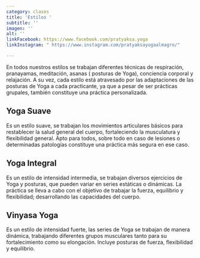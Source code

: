 ```yaml
---
category: clases
title: 'Estilos '
subtitle: ''
imagen: ''
alt: ''
linkFacebook: https://www.facebook.com/pratyaksa.yoga
linkInstagram: " https://www.instagram.com/pratyaksayogaalmagro/"

---
```

En todos nuestros estilos se trabajan diferentes técnicas de respiración, pranayamas, meditación, asanas ( posturas de Yoga), conciencia corporal y relajación. A su vez, cada estilo está atravesado por las adaptaciones de las posturas de Yoga a cada practicante, ya que a pesar de ser prácticas grupales, también constituye una práctica personalizada. 

## Yoga Suave

Es un estilo suave, se trabajan los movimientos articulares básicos para restablecer la salud general del cuerpo, fortaleciendo la musculatura y flexibilidad general. Apto para todos, sobre todo en caso de lesiones o determinadas patologías constituye una práctica más segura en ese caso. 

## Yoga Integral 

Es un estilo de intensidad intermedia, se trabajan diversos ejercicios de Yoga y posturas, que pueden variar en series estáticas o dinámicas. La práctica se lleva a cabo con el objetivo de trabajar la fuerza, equilibrio y flexibilidad; desarrollando las capacidades del cuerpo.

## Vinyasa Yoga

Es un estilo de intensidad fuerte, las series de Yoga se trabajan de manera dinámica, trabajando diferentes grupos musculares tanto para su fortalecimiento como su elongación. Incluye posturas de fuerza, flexibilidad y equilibrio.
